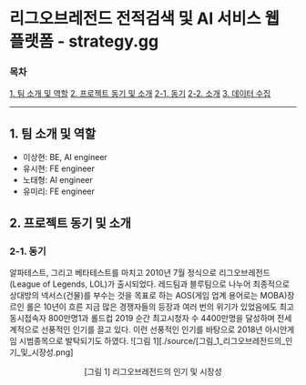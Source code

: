 <style>
  #pictag { text-align: center; }
</style>

# 리그오브레전드 전적검색 및 AI 서비스 웹 플랫폼 - strategy.gg
### 목차
[1. 팀 소개 및 역할](#1.-팀-소개-및-역할)
[2. 프로젝트 동기 및 소개](#2.-프로젝트-동기-및-소개)
[    2-1. 동기](#2-1.-동기)
[    2-2. 소개](#2-2.-소개)
[3. 데이터 수집](#3.-데이터-수집)

---

## 1. 팀 소개 및 역할
- 이상현: BE, AI engineer
- 유시현: FE engineer
- 노태형: AI engineer
- 유미리: FE engineer<br>

## 2. 프로젝트 동기 및 소개
### 2-1. 동기
알파테스트, 그리고 베타테스트를 마치고 2010년 7월 정식으로 리그오브레전드(League of Legends, LOL)가 출시되었다. 레드팀과 블루팀으로 나누어 최종적으로 상대방의 넥서스(건물)를 부수는 것을 목표로 하는 AOS(게임 업계 용어로는 MOBA)장르인 롤은 10년이 흐른 지금 많은 경쟁자들의 등장과 여러 번의 위기가 있었음에도 최고 동시접속자 800만명1과 롤드컵 2019 순간 최고시청자 수 4400만명을 달성하며 전세계적으로 선풍적인 인기를 끌고 있다. 이런 선풍적인 인기를 바탕으로 2018년 아시안게임 시범종목으로 발탁되기도 하였다.
![그림 1][./source/[그림_1_리그오브레전드의_인기_및_시장성.png]
<p id="pictag">[그림 1] 리그오브레전드의 인기 및 시장성</p>